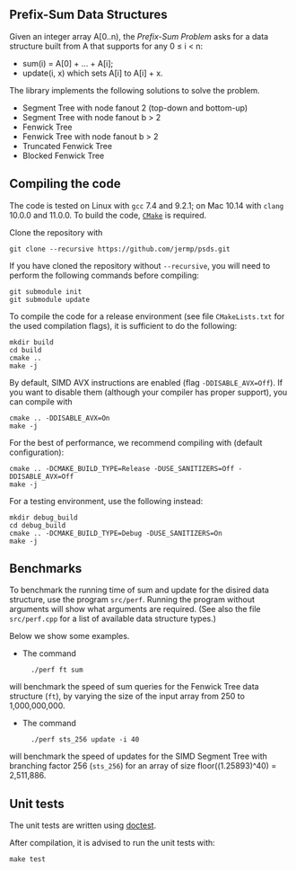 Prefix-Sum Data Structures
------

Given an integer array A[0..n), the *Prefix-Sum Problem*
asks for a data structure built from A that supports
for any 0 ≤ i < n:

- sum(i) = A[0] + ... + A[i];
- update(i, x) which sets A[i] to A[i] + x.

The library implements the following solutions to solve the problem.

- Segment Tree with node fanout 2 (top-down and bottom-up)
- Segment Tree with node fanout b > 2
- Fenwick Tree
- Fenwick Tree with node fanout b > 2
- Truncated Fenwick Tree
- Blocked Fenwick Tree

Compiling the code <a name="compiling"></a>
------------------

The code is tested on Linux with `gcc` 7.4 and 9.2.1; on Mac 10.14 with `clang` 10.0.0 and 11.0.0.
To build the code, [`CMake`](https://cmake.org/) is required.

Clone the repository with

	git clone --recursive https://github.com/jermp/psds.git

If you have cloned the repository without `--recursive`, you will need to perform the following commands before
compiling:

    git submodule init
    git submodule update

To compile the code for a release environment (see file `CMakeLists.txt` for the used compilation flags), it is sufficient to do the following:

    mkdir build
    cd build
    cmake ..
    make -j

By default, SIMD AVX instructions are enabled (flag `-DDISABLE_AVX=Off`). If you want to
disable them (although your compiler has proper support), you can compile with

	cmake .. -DDISABLE_AVX=On
	make -j


For the best of performance, we recommend compiling with (default configuration):

	cmake .. -DCMAKE_BUILD_TYPE=Release -DUSE_SANITIZERS=Off -DDISABLE_AVX=Off
	make -j

For a testing environment, use the following instead:

    mkdir debug_build
    cd debug_build
    cmake .. -DCMAKE_BUILD_TYPE=Debug -DUSE_SANITIZERS=On
    make -j

Benchmarks
---------

To benchmark the running time of sum and update for the disired data structure, use the program `src/perf`. Running the program
without arguments will show what arguments are required.
(See also the file `src/perf.cpp` for a list of available
data structure types.)

Below we show some examples.


- The command

		./perf ft sum

will benchmark the speed of sum queries for the Fenwick Tree data structure (`ft`), by varying the size of the input array from 250 to 1,000,000,000.

- The command

		./perf sts_256 update -i 40

will benchmark the speed of updates for the SIMD Segment Tree
with branching factor 256 (`sts_256`) for an array
of size floor((1.25893)^40) = 2,511,886.

Unit tests <a name="testing"></a>
-----------

The unit tests are written using [doctest](https://github.com/onqtam/doctest).

After compilation, it is advised
to run the unit tests with:

	make test